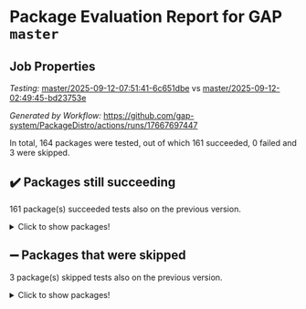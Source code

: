 # Package Evaluation Report for GAP `master`

## Job Properties

*Testing:* [master/2025-09-12-07:51:41-6c651dbe](https://github.com/gap-system/PackageDistro/blob/data/reports/master/2025-09-12-07:51:41-6c651dbe) vs [master/2025-09-12-02:49:45-bd23753e](https://github.com/gap-system/PackageDistro/blob/data/reports/master/2025-09-12-02:49:45-bd23753e)

*Generated by Workflow:* https://github.com/gap-system/PackageDistro/actions/runs/17667697447

In total, 164 packages were tested, out of which 161 succeeded, 0 failed and 3 were skipped.

## :heavy_check_mark: Packages still succeeding

161 package(s) succeeded tests also on the previous version.
<details><summary>Click to show packages!</summary>

- 4ti2interface 2024.11-01 [(success)](https://github.com/gap-system/PackageDistro/actions/runs/17667697447/job/50213000186)
- ace 5.7.0 [(success)](https://github.com/gap-system/PackageDistro/actions/runs/17667697447/job/50213000169)
- aclib 1.3.3 [(success)](https://github.com/gap-system/PackageDistro/actions/runs/17667697447/job/50213000261)
- agt 0.3.1 [(success)](https://github.com/gap-system/PackageDistro/actions/runs/17667697447/job/50213000162)
- alco 1.1.2 [(success)](https://github.com/gap-system/PackageDistro/actions/runs/17667697447/job/50213000260)
- alnuth 3.2.1 [(success)](https://github.com/gap-system/PackageDistro/actions/runs/17667697447/job/50213000191)
- anupq 3.3.2 [(success)](https://github.com/gap-system/PackageDistro/actions/runs/17667697447/job/50213000193)
- atlasrep 2.1.9 [(success)](https://github.com/gap-system/PackageDistro/actions/runs/17667697447/job/50213000189)
- autodoc 2025.05.09 [(success)](https://github.com/gap-system/PackageDistro/actions/runs/17667697447/job/50213000172)
- automata 1.16 [(success)](https://github.com/gap-system/PackageDistro/actions/runs/17667697447/job/50213000179)
- automgrp 1.3.3 [(success)](https://github.com/gap-system/PackageDistro/actions/runs/17667697447/job/50213000192)
- autpgrp 1.11.1 [(success)](https://github.com/gap-system/PackageDistro/actions/runs/17667697447/job/50213000183)
- cap 2025.08-03 [(success)](https://github.com/gap-system/PackageDistro/actions/runs/17667697447/job/50213000211)
- caratinterface 2.3.7 [(success)](https://github.com/gap-system/PackageDistro/actions/runs/17667697447/job/50213000214)
- cddinterface 2025.06.24 [(success)](https://github.com/gap-system/PackageDistro/actions/runs/17667697447/job/50213000197)
- circle 1.6.6 [(success)](https://github.com/gap-system/PackageDistro/actions/runs/17667697447/job/50213000241)
- classicpres 1.22 [(success)](https://github.com/gap-system/PackageDistro/actions/runs/17667697447/job/50213000227)
- cohomolo 1.6.11 [(success)](https://github.com/gap-system/PackageDistro/actions/runs/17667697447/job/50213000272)
- congruence 1.2.7 [(success)](https://github.com/gap-system/PackageDistro/actions/runs/17667697447/job/50213000216)
- corefreesub 0.6 [(success)](https://github.com/gap-system/PackageDistro/actions/runs/17667697447/job/50213000221)
- corelg 1.57 [(success)](https://github.com/gap-system/PackageDistro/actions/runs/17667697447/job/50213000244)
- crime 1.6 [(success)](https://github.com/gap-system/PackageDistro/actions/runs/17667697447/job/50213000276)
- crisp 1.4.8 [(success)](https://github.com/gap-system/PackageDistro/actions/runs/17667697447/job/50213000224)
- crypting 0.10.6 [(success)](https://github.com/gap-system/PackageDistro/actions/runs/17667697447/job/50213000236)
- cryst 4.1.29 [(success)](https://github.com/gap-system/PackageDistro/actions/runs/17667697447/job/50213000256)
- crystcat 1.1.10 [(success)](https://github.com/gap-system/PackageDistro/actions/runs/17667697447/job/50213000259)
- ctbllib 1.3.11 [(success)](https://github.com/gap-system/PackageDistro/actions/runs/17667697447/job/50213000250)
- cubefree 1.21 [(success)](https://github.com/gap-system/PackageDistro/actions/runs/17667697447/job/50213000265)
- curlinterface 2.4.2 [(success)](https://github.com/gap-system/PackageDistro/actions/runs/17667697447/job/50213000233)
- cvec 2.8.4 [(success)](https://github.com/gap-system/PackageDistro/actions/runs/17667697447/job/50213000254)
- datastructures 0.3.3 [(success)](https://github.com/gap-system/PackageDistro/actions/runs/17667697447/job/50213000253)
- deepthought 1.0.9 [(success)](https://github.com/gap-system/PackageDistro/actions/runs/17667697447/job/50213000243)
- design 1.8.2 [(success)](https://github.com/gap-system/PackageDistro/actions/runs/17667697447/job/50213000258)
- difsets 2.3.1 [(success)](https://github.com/gap-system/PackageDistro/actions/runs/17667697447/job/50213000264)
- digraphs 1.12.1 [(success)](https://github.com/gap-system/PackageDistro/actions/runs/17667697447/job/50213000262)
- edim 1.3.8 [(success)](https://github.com/gap-system/PackageDistro/actions/runs/17667697447/job/50213000268)
- example 4.4.1 [(success)](https://github.com/gap-system/PackageDistro/actions/runs/17667697447/job/50213000275)
- examplesforhomalg 2023.10-01 [(success)](https://github.com/gap-system/PackageDistro/actions/runs/17667697447/job/50213000271)
- factint 1.6.3 [(success)](https://github.com/gap-system/PackageDistro/actions/runs/17667697447/job/50213000252)
- ferret 1.0.15 [(success)](https://github.com/gap-system/PackageDistro/actions/runs/17667697447/job/50213000322)
- fga 1.5.0 [(success)](https://github.com/gap-system/PackageDistro/actions/runs/17667697447/job/50213000300)
- fining 1.5.6 [(success)](https://github.com/gap-system/PackageDistro/actions/runs/17667697447/job/50213000278)
- float 1.0.9 [(success)](https://github.com/gap-system/PackageDistro/actions/runs/17667697447/job/50213000302)
- format 1.4.4 [(success)](https://github.com/gap-system/PackageDistro/actions/runs/17667697447/job/50213000313)
- forms 1.2.13 [(success)](https://github.com/gap-system/PackageDistro/actions/runs/17667697447/job/50213000283)
- fplsa 1.2.7 [(success)](https://github.com/gap-system/PackageDistro/actions/runs/17667697447/job/50213000281)
- fr 2.4.13 [(success)](https://github.com/gap-system/PackageDistro/actions/runs/17667697447/job/50213000287)
- francy 2.0.3 [(success)](https://github.com/gap-system/PackageDistro/actions/runs/17667697447/job/50213000321)
- fwtree 1.3 [(success)](https://github.com/gap-system/PackageDistro/actions/runs/17667697447/job/50213000296)
- gapdoc 1.6.7 [(success)](https://github.com/gap-system/PackageDistro/actions/runs/17667697447/job/50213000285)
- gauss 2024.11-01 [(success)](https://github.com/gap-system/PackageDistro/actions/runs/17667697447/job/50213000280)
- gaussforhomalg 2024.08-01 [(success)](https://github.com/gap-system/PackageDistro/actions/runs/17667697447/job/50213000292)
- gbnp 1.1.0 [(success)](https://github.com/gap-system/PackageDistro/actions/runs/17667697447/job/50213000309)
- generalizedmorphismsforcap 2025.08-01 [(success)](https://github.com/gap-system/PackageDistro/actions/runs/17667697447/job/50213000314)
- genss 1.6.9 [(success)](https://github.com/gap-system/PackageDistro/actions/runs/17667697447/job/50213000342)
- gradedmodules 2024.12-01 [(success)](https://github.com/gap-system/PackageDistro/actions/runs/17667697447/job/50213000288)
- gradedringforhomalg 2024.07-01 [(success)](https://github.com/gap-system/PackageDistro/actions/runs/17667697447/job/50213000299)
- grape 4.9.3 [(success)](https://github.com/gap-system/PackageDistro/actions/runs/17667697447/job/50213000301)
- groupoids 1.79 [(success)](https://github.com/gap-system/PackageDistro/actions/runs/17667697447/job/50213000305)
- grpconst 2.6.5 [(success)](https://github.com/gap-system/PackageDistro/actions/runs/17667697447/job/50213000294)
- guarana 0.96.3 [(success)](https://github.com/gap-system/PackageDistro/actions/runs/17667697447/job/50213000298)
- guava 3.20 [(success)](https://github.com/gap-system/PackageDistro/actions/runs/17667697447/job/50213000291)
- hap 1.70 [(success)](https://github.com/gap-system/PackageDistro/actions/runs/17667697447/job/50213000282)
- hapcryst 0.1.15 [(success)](https://github.com/gap-system/PackageDistro/actions/runs/17667697447/job/50213000337)
- hecke 1.5.4 [(success)](https://github.com/gap-system/PackageDistro/actions/runs/17667697447/job/50213000306)
- help 4.0 [(success)](https://github.com/gap-system/PackageDistro/actions/runs/17667697447/job/50213000358)
- homalg 2024.01-01 [(success)](https://github.com/gap-system/PackageDistro/actions/runs/17667697447/job/50213000312)
- homalgtocas 2025.08-01 [(success)](https://github.com/gap-system/PackageDistro/actions/runs/17667697447/job/50213000310)
- ibnp 0.17 [(success)](https://github.com/gap-system/PackageDistro/actions/runs/17667697447/job/50213000308)
- idrel 2.48 [(success)](https://github.com/gap-system/PackageDistro/actions/runs/17667697447/job/50213000331)
- images 1.3.3 [(success)](https://github.com/gap-system/PackageDistro/actions/runs/17667697447/job/50213000317)
- inducereduce 1.1 [(success)](https://github.com/gap-system/PackageDistro/actions/runs/17667697447/job/50213000340)
- intpic 0.4.0 [(success)](https://github.com/gap-system/PackageDistro/actions/runs/17667697447/job/50213000315)
- io 4.9.3 [(success)](https://github.com/gap-system/PackageDistro/actions/runs/17667697447/job/50213000345)
- io_forhomalg 2023.02-04 [(success)](https://github.com/gap-system/PackageDistro/actions/runs/17667697447/job/50213000327)
- irredsol 1.4.4 [(success)](https://github.com/gap-system/PackageDistro/actions/runs/17667697447/job/50213000326)
- json 2.2.3 [(success)](https://github.com/gap-system/PackageDistro/actions/runs/17667697447/job/50213000346)
- jupyterkernel 1.5.1 [(success)](https://github.com/gap-system/PackageDistro/actions/runs/17667697447/job/50213000355)
- jupyterviz 1.5.6 [(success)](https://github.com/gap-system/PackageDistro/actions/runs/17667697447/job/50213000336)
- kan 1.37 [(success)](https://github.com/gap-system/PackageDistro/actions/runs/17667697447/job/50213000368)
- kbmag 1.5.11 [(success)](https://github.com/gap-system/PackageDistro/actions/runs/17667697447/job/50213000318)
- laguna 3.9.7 [(success)](https://github.com/gap-system/PackageDistro/actions/runs/17667697447/job/50213000330)
- liealgdb 2.2.1 [(success)](https://github.com/gap-system/PackageDistro/actions/runs/17667697447/job/50213000338)
- liepring 2.9.1 [(success)](https://github.com/gap-system/PackageDistro/actions/runs/17667697447/job/50213000348)
- liering 2.4.2 [(success)](https://github.com/gap-system/PackageDistro/actions/runs/17667697447/job/50213000359)
- linearalgebraforcap 2025.08-02 [(success)](https://github.com/gap-system/PackageDistro/actions/runs/17667697447/job/50213000347)
- lins 0.9 [(success)](https://github.com/gap-system/PackageDistro/actions/runs/17667697447/job/50213000407)
- localizeringforhomalg 2023.10-01 [(success)](https://github.com/gap-system/PackageDistro/actions/runs/17667697447/job/50213000357)
- loops 3.4.4 [(success)](https://github.com/gap-system/PackageDistro/actions/runs/17667697447/job/50213000351)
- lpres 1.1.1 [(success)](https://github.com/gap-system/PackageDistro/actions/runs/17667697447/job/50213000341)
- majoranaalgebras 1.5.2 [(success)](https://github.com/gap-system/PackageDistro/actions/runs/17667697447/job/50213000390)
- mapclass 1.4.6 [(success)](https://github.com/gap-system/PackageDistro/actions/runs/17667697447/job/50213000349)
- matgrp 0.72 [(success)](https://github.com/gap-system/PackageDistro/actions/runs/17667697447/job/50213000401)
- matricesforhomalg 2025.09-01 [(success)](https://github.com/gap-system/PackageDistro/actions/runs/17667697447/job/50213000354)
- modisom 3.0.0 [(success)](https://github.com/gap-system/PackageDistro/actions/runs/17667697447/job/50213000367)
- modulepresentationsforcap 2025.08-02 [(success)](https://github.com/gap-system/PackageDistro/actions/runs/17667697447/job/50213000363)
- modules 2024.12-01 [(success)](https://github.com/gap-system/PackageDistro/actions/runs/17667697447/job/50213000353)
- monoidalcategories 2025.08-02 [(success)](https://github.com/gap-system/PackageDistro/actions/runs/17667697447/job/50213000374)
- nconvex 2024.12-01 [(success)](https://github.com/gap-system/PackageDistro/actions/runs/17667697447/job/50213000380)
- nilmat 1.4.2 [(success)](https://github.com/gap-system/PackageDistro/actions/runs/17667697447/job/50213000372)
- nock 1.5 [(success)](https://github.com/gap-system/PackageDistro/actions/runs/17667697447/job/50213000356)
- normalizinterface 1.4.1 [(success)](https://github.com/gap-system/PackageDistro/actions/runs/17667697447/job/50213000452)
- nq 2.5.11 [(success)](https://github.com/gap-system/PackageDistro/actions/runs/17667697447/job/50213000375)
- numericalsgps 1.4.0 [(success)](https://github.com/gap-system/PackageDistro/actions/runs/17667697447/job/50213000385)
- openmath 11.5.3 [(success)](https://github.com/gap-system/PackageDistro/actions/runs/17667697447/job/50213000377)
- orb 5.0.1 [(success)](https://github.com/gap-system/PackageDistro/actions/runs/17667697447/job/50213000391)
- packagemanager 1.6.3 [(success)](https://github.com/gap-system/PackageDistro/actions/runs/17667697447/job/50213000428)
- patternclass 2.4.5 [(success)](https://github.com/gap-system/PackageDistro/actions/runs/17667697447/job/50213000384)
- permut 2.0.5 [(success)](https://github.com/gap-system/PackageDistro/actions/runs/17667697447/job/50213000405)
- polenta 1.3.11 [(success)](https://github.com/gap-system/PackageDistro/actions/runs/17667697447/job/50213000437)
- polycyclic 2.17 [(success)](https://github.com/gap-system/PackageDistro/actions/runs/17667697447/job/50213000416)
- polymaking 0.8.7 [(success)](https://github.com/gap-system/PackageDistro/actions/runs/17667697447/job/50213000411)
- primgrp 4.0.0 [(success)](https://github.com/gap-system/PackageDistro/actions/runs/17667697447/job/50213000426)
- profiling 2.6.2 [(success)](https://github.com/gap-system/PackageDistro/actions/runs/17667697447/job/50213000400)
- qdistrnd 0.9.5 [(success)](https://github.com/gap-system/PackageDistro/actions/runs/17667697447/job/50213000414)
- qpa 1.35 [(success)](https://github.com/gap-system/PackageDistro/actions/runs/17667697447/job/50213000396)
- quagroup 1.8.4 [(success)](https://github.com/gap-system/PackageDistro/actions/runs/17667697447/job/50213000418)
- radiroot 2.9 [(success)](https://github.com/gap-system/PackageDistro/actions/runs/17667697447/job/50213000412)
- rcwa 4.7.1 [(success)](https://github.com/gap-system/PackageDistro/actions/runs/17667697447/job/50213000431)
- rds 1.8 [(success)](https://github.com/gap-system/PackageDistro/actions/runs/17667697447/job/50213000406)
- recog 1.4.4 [(success)](https://github.com/gap-system/PackageDistro/actions/runs/17667697447/job/50213000399)
- repndecomp 1.3.1 [(success)](https://github.com/gap-system/PackageDistro/actions/runs/17667697447/job/50213000435)
- repsn 3.1.2 [(success)](https://github.com/gap-system/PackageDistro/actions/runs/17667697447/job/50213000450)
- resclasses 4.7.3 [(success)](https://github.com/gap-system/PackageDistro/actions/runs/17667697447/job/50213000460)
- ringsforhomalg 2024.11-02 [(success)](https://github.com/gap-system/PackageDistro/actions/runs/17667697447/job/50213000408)
- sco 2023.08-01 [(success)](https://github.com/gap-system/PackageDistro/actions/runs/17667697447/job/50213000436)
- scscp 2.4.4 [(success)](https://github.com/gap-system/PackageDistro/actions/runs/17667697447/job/50213000443)
- semigroups 5.5.4 [(success)](https://github.com/gap-system/PackageDistro/actions/runs/17667697447/job/50213000402)
- sglppow 2.4 [(success)](https://github.com/gap-system/PackageDistro/actions/runs/17667697447/job/50213000440)
- sgpviz 0.999.6 [(success)](https://github.com/gap-system/PackageDistro/actions/runs/17667697447/job/50213000420)
- simpcomp 2.1.14 [(success)](https://github.com/gap-system/PackageDistro/actions/runs/17667697447/job/50213000447)
- singular 2025.08.26 [(success)](https://github.com/gap-system/PackageDistro/actions/runs/17667697447/job/50213000484)
- sl2reps 1.1 [(success)](https://github.com/gap-system/PackageDistro/actions/runs/17667697447/job/50213000445)
- sla 1.6.2 [(success)](https://github.com/gap-system/PackageDistro/actions/runs/17667697447/job/50213000482)
- smallantimagmas 0.4.1 [(success)](https://github.com/gap-system/PackageDistro/actions/runs/17667697447/job/50213000489)
- smallgrp 1.5.4 [(success)](https://github.com/gap-system/PackageDistro/actions/runs/17667697447/job/50213000477)
- smallsemi 0.7.2 [(success)](https://github.com/gap-system/PackageDistro/actions/runs/17667697447/job/50213000458)
- sonata 2.9.6 [(success)](https://github.com/gap-system/PackageDistro/actions/runs/17667697447/job/50213000466)
- sophus 1.27 [(success)](https://github.com/gap-system/PackageDistro/actions/runs/17667697447/job/50213000492)
- sotgrps 1.3 [(success)](https://github.com/gap-system/PackageDistro/actions/runs/17667697447/job/50213000456)
- spinsym 1.5.2 [(success)](https://github.com/gap-system/PackageDistro/actions/runs/17667697447/job/50213000471)
- standardff 1.0 [(success)](https://github.com/gap-system/PackageDistro/actions/runs/17667697447/job/50213000510)
- symbcompcc 1.3.2 [(success)](https://github.com/gap-system/PackageDistro/actions/runs/17667697447/job/50213000481)
- thelma 1.3 [(success)](https://github.com/gap-system/PackageDistro/actions/runs/17667697447/job/50213000454)
- tomlib 1.2.11 [(success)](https://github.com/gap-system/PackageDistro/actions/runs/17667697447/job/50213000461)
- toolsforhomalg 2025.05-01 [(success)](https://github.com/gap-system/PackageDistro/actions/runs/17667697447/job/50213000497)
- toric 1.9.6 [(success)](https://github.com/gap-system/PackageDistro/actions/runs/17667697447/job/50213000487)
- transgrp 3.6.5 [(success)](https://github.com/gap-system/PackageDistro/actions/runs/17667697447/job/50213000470)
- typeset 1.2.3 [(success)](https://github.com/gap-system/PackageDistro/actions/runs/17667697447/job/50213000506)
- ugaly 4.1.3 [(success)](https://github.com/gap-system/PackageDistro/actions/runs/17667697447/job/50213000488)
- unipot 1.6 [(success)](https://github.com/gap-system/PackageDistro/actions/runs/17667697447/job/50213000455)
- unitlib 5.0.0 [(success)](https://github.com/gap-system/PackageDistro/actions/runs/17667697447/job/50213000574)
- utils 0.92 [(success)](https://github.com/gap-system/PackageDistro/actions/runs/17667697447/job/50213000490)
- uuid 0.7 [(success)](https://github.com/gap-system/PackageDistro/actions/runs/17667697447/job/50213000475)
- walrus 0.9991 [(success)](https://github.com/gap-system/PackageDistro/actions/runs/17667697447/job/50213000502)
- wedderga 4.11.1 [(success)](https://github.com/gap-system/PackageDistro/actions/runs/17667697447/job/50213000504)
- wpe 0.8 [(success)](https://github.com/gap-system/PackageDistro/actions/runs/17667697447/job/50213000525)
- xmod 2.95 [(success)](https://github.com/gap-system/PackageDistro/actions/runs/17667697447/job/50213000496)
- xmodalg 1.32 [(success)](https://github.com/gap-system/PackageDistro/actions/runs/17667697447/job/50213000533)
- yangbaxter 0.10.7 [(success)](https://github.com/gap-system/PackageDistro/actions/runs/17667697447/job/50213000509)
- zeromqinterface 0.17 [(success)](https://github.com/gap-system/PackageDistro/actions/runs/17667697447/job/50213000499)
</details>

## :heavy_minus_sign: Packages that were skipped

3 package(s) skipped tests also on the previous version.
<details><summary>Click to show packages!</summary>

- browse 1.8.21 [(skipped)](https://github.com/gap-system/PackageDistro/actions/runs/17667697447/job/50212365024)
- itc 1.5.1 [(skipped)](https://github.com/gap-system/PackageDistro/actions/runs/17667697447/job/50212365024)
- xgap 4.32 [(skipped)](https://github.com/gap-system/PackageDistro/actions/runs/17667697447/job/50212365024)
</details>

